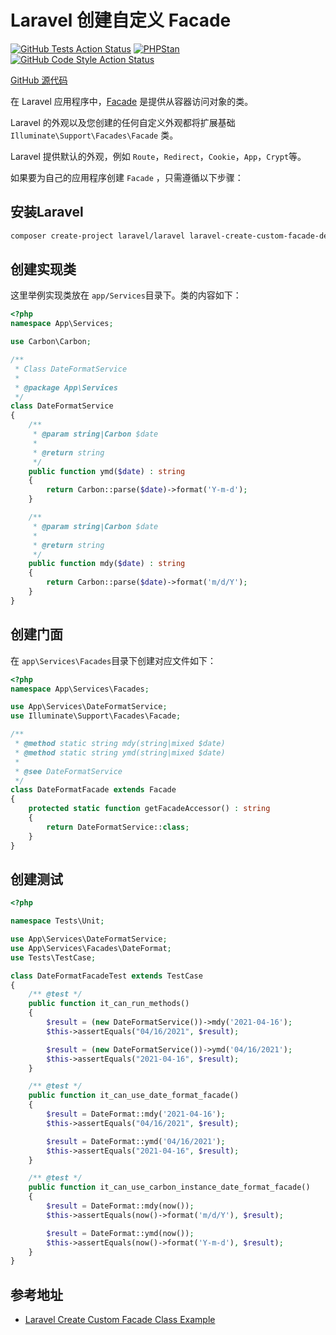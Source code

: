 # Laravel 创建自定义 Facade

[![GitHub Tests Action Status](https://github.com/curder/laravel-create-custom-facade-test-demo/actions/workflows/run-test.yml/badge.svg)](https://github.com/curder/laravel-create-custom-facade-test-demo/actions?query=run-test%3Amaster)
[![PHPStan](https://github.com/curder/laravel-create-custom-facade-test-demo/actions/workflows/phpstan.yml/badge.svg?branch=master)](https://github.com/curder/laravel-create-custom-facade-test-demo/actions/workflows/phpstan.yml)
[![GitHub Code Style Action Status](https://github.com/curder/laravel-create-custom-facade-test-demo/actions/workflows/php-cs-fixer.yml/badge.svg)](https://github.com/curder/laravel-create-custom-facade-test-demo/actions?query=workflow%3A"Check+%26+fix+styling"+branch%3Amaster)



[GitHub 源代码](https://github.com/curder/laravel-custom-facade-demo)



在 Laravel 应用程序中，[Facade](https://laravel.com/docs/8.x/facades) 是提供从容器访问对象的类。

Laravel 的外观以及您创建的任何自定义外观都将扩展基础 `Illuminate\Support\Facades\Facade` 类。



Laravel 提供默认的外观，例如 `Route`，`Redirect`，`Cookie`，`App`，`Crypt`等。

如果要为自己的应用程序创建 `Facade` ，只需遵循以下步骤：

## 安装Laravel

```bash
composer create-project laravel/laravel laravel-create-custom-facade-demo
```

## 创建实现类

这里举例实现类放在 `app/Services`目录下。类的内容如下：

```php
<?php
namespace App\Services;

use Carbon\Carbon;

/**
 * Class DateFormatService
 *
 * @package App\Services
 */
class DateFormatService
{
    /**
     * @param string|Carbon $date
     *
     * @return string
     */
    public function ymd($date) : string
    {
        return Carbon::parse($date)->format('Y-m-d');
    }

    /**
     * @param string|Carbon $date
     *
     * @return string
     */
    public function mdy($date) : string
    {
        return Carbon::parse($date)->format('m/d/Y');
    }
}
```



## 创建门面

在 `app\Services\Facades`目录下创建对应文件如下：

```php
<?php
namespace App\Services\Facades;

use App\Services\DateFormatService;
use Illuminate\Support\Facades\Facade;

/**
 * @method static string mdy(string|mixed $date)
 * @method static string ymd(string|mixed $date)
 *
 * @see DateFormatService
 */
class DateFormatFacade extends Facade
{
    protected static function getFacadeAccessor() : string
    {
        return DateFormatService::class;
    }
}
```



## 创建测试

```php
<?php

namespace Tests\Unit;

use App\Services\DateFormatService;
use App\Services\Facades\DateFormat;
use Tests\TestCase;

class DateFormatFacadeTest extends TestCase
{
    /** @test */
    public function it_can_run_methods()
    {
        $result = (new DateFormatService())->mdy('2021-04-16');
        $this->assertEquals("04/16/2021", $result);

        $result = (new DateFormatService())->ymd('04/16/2021');
        $this->assertEquals("2021-04-16", $result);
    }

    /** @test */
    public function it_can_use_date_format_facade()
    {
        $result = DateFormat::mdy('2021-04-16');
        $this->assertEquals("04/16/2021", $result);

        $result = DateFormat::ymd('04/16/2021');
        $this->assertEquals("2021-04-16", $result);
    }

    /** @test */
    public function it_can_use_carbon_instance_date_format_facade()
    {
        $result = DateFormat::mdy(now());
        $this->assertEquals(now()->format('m/d/Y'), $result);

        $result = DateFormat::ymd(now());
        $this->assertEquals(now()->format('Y-m-d'), $result);
    }
}
```



## 参考地址

- [Laravel Create Custom Facade Class Example](https://www.itsolutionstuff.com/post/laravel-create-custom-facade-exampleexample.html)
